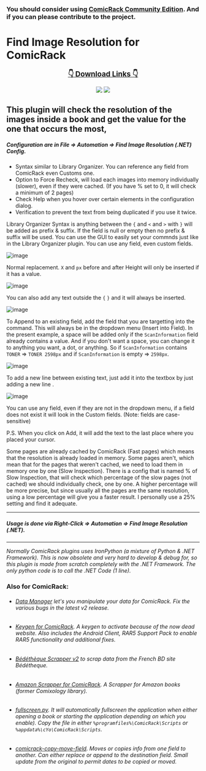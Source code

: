 ### You should consider using [ComicRack Community Edition](https://github.com/maforget/ComicRackCE). And if you can please contribute to the project.
 
 # Find Image Resolution for ComicRack

<p align="center">
    <b><u><span style='font-size:14.0pt'>👇 Download Links 👇</span></u></b>
</p>
<p align="center">
    <a href="https://github.com/maforget/ComicRack_FindImageResolution/releases/latest/download/FindImageResolutionNET.crplugin" alt="Latest Release">
      <img src="https://img.shields.io/github/v/release/maforget/ComicRack_FindImageResolution?label=latest%20release&logo=github" /></a>
    <a href="https://github.com/maforget/ComicRack_FindImageResolution/releases/download/nightly/FindImageResolutionNET.crplugin" alt="Pre-Release">
      <img src="https://img.shields.io/github/v/release/maforget/ComicRack_FindImageResolution?include_prereleases&label=pre-release&logo=github" /></a>
</p>
  
## This plugin will check the resolution of the images inside a book and get the value for the one that occurs the most,

##### Configuration are in File => Automation => Find Image Resolution (.NET) Config.

- Syntax similar to Library Organizer. You can reference any field from ComicRack even Customs one.
- Option to Force Recheck, will load each images into memory individually (slower), even if they were cached. (If you have % set to 0, it will check a minimum of 2 pages)
- Check Help when you hover over certain elements in the configuration dialog.
- Verification to prevent the text from being duplicated if you use it twice.

Library Organizer Syntax is anything between the `{` and `<` and `>` with `}` will be added as prefix & suffix. If the field is null or empty then no prefix & suffix will be used. You can use the GUI to easily set your commnds just like in the Library Organizer plugin. You can use any field, even custom fields.

![image](https://user-images.githubusercontent.com/11904426/229339516-f9531a33-2a6f-4ac1-917a-bcb77e7024a2.png)

Normal replacement. `X` and `px` before and after Height will only be inserted if it has a value.

![image](https://user-images.githubusercontent.com/11904426/229339517-87964dc2-4d8b-44de-8550-8b4ad51bf66f.png)

You can also add any text outside the `{` `}` and it will always be inserted.

![image](https://user-images.githubusercontent.com/11904426/229339508-c42896ee-fcc7-4ae6-9d30-4177d9adb633.png)

To Append to an existing field, add the field that you are targetting into the command. This will always be in the dropdown menu (Insert into Field).
In the present example, a space will be added only if the `ScanInformation` field already contains a value. And if you don't want a space, you can change it to anything you want, a dot, or anything.
So if `ScanInformation` contains `TONER` => `TONER 2598px` and if `ScanInformation` is empty => `2598px`.

![image](https://user-images.githubusercontent.com/11904426/229339889-e217abe0-70a8-4131-865a-c2fbbc88caef.png)

To add a new line between existing text, just add it into the textbox by just adding a new line .

![image](https://user-images.githubusercontent.com/11904426/229339512-d1d665e6-179b-4781-bb61-7bee343250ce.png)

You can use any field, even if they are not in the dropdown menu, if a field does not exist it will look in the Custom fields.
(Note: fields are case-sensitive)

P.S. When you click on Add, it will add the text to the last place where you placed your cursor.

Some pages are already cached by ComicRack (Fast pages) which means that the resolution is already loaded in memory. Some pages aren't, which mean that for the pages that weren't cached, we need to load them in memory one by one (Slow Inspection). There is a config that is named % of Slow Inspection, that will check which percentage of the slow pages (not cached) we should individually check, one by one. A higher percentage will be more precise, but since usually all the pages are the same resolution, using a low percentage will give you a faster result. I personally use a 25% setting and find it adequate.

----

##### Usage is done via Right-Click => Automation => Find Image Resolution (.NET).

----

*Normally ComicRack plugins uses IronPython (a mixture of Python & .NET Framework). This is now obsolete and very hard to develop & debug for, so this plugin is made from scratch completely with the .NET Framework. The only python code is to call the .NET Code (1 line).*

### Also for ComicRack:

- ###### [Data Manager](https://github.com/maforget/CRDataManager) let's you manipulate your data for ComicRack. Fix the various bugs in the latest v2 release.
- ###### [Keygen for ComicRack](https://github.com/maforget/ComicRackKeygen). A keygen to activate because of the now dead website. Also includes the Android Client, RAR5 Support Pack to enable RAR5 functionality and additional fixes.
- ###### [Bédéthèque Scrapper v2](https://github.com/maforget/Bedetheque-Scrapper-2) to scrap data from the French BD site Bédétheque.
- ###### [Amazon Scrapper for ComicRack](https://github.com/maforget/ComicRack_AmazonScrapper). A Scrapper for Amazon books (former Comixology library).
- ###### [fullscreen.py](https://gist.githubusercontent.com/maforget/186a99205140acd3f7d3328ad1466e62/raw/8c7c0ecab28fb9a6037adbe19ff553e3597cccd6/fullscreen.py). It will automatically fullscreen the application when either opening a book or starting the application depending on which you enable). Copy the file in either `%programfiles%\ComicRack\Scripts` or `%appdata%\cYo\ComicRack\Scripts`.
- ###### [comicrack-copy-move-field](https://github.com/maforget/comicrack-copy-move-field). Moves or copies info from one field to another. Can either replace or append to the destination field. Small update from the original to permit dates to be copied or moved.
